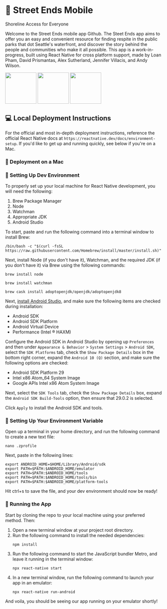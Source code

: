 # :evergreen_tree: Street Ends Mobile 
Shoreline Access for Everyone

Welcome to the Street Ends mobile app Github. The Steet Ends app aims to offer you an easy and convenient resource for finding respite in the public parks that dot Seattle's waterfront, and discover the story behind the people and communities who make it all possible. This app is a work-in-progress, built using React Native for cross platform support, made by Loan Pham, David Prismantas, Alex Sutherland, Jennifer Villacis, and Andy Wilson.

<img src="![Screenshot_1634606176](https://user-images.githubusercontent.com/46705433/137831287-547a9bb7-92d9-4529-9c42-27b99fd02776.png)" width="100" height="100" />
<img src="![Screenshot_1634606185](https://user-images.githubusercontent.com/46705433/137831312-76746529-fcc9-4689-b622-cd850d7507d1.png)" width="100" height="100" />
<img src="![Screenshot_1618807294](https://user-images.githubusercontent.com/46705433/137831317-c3fc8b48-eda2-464c-a68f-9d5f0dea9fae.png)" width="100" height="100" />


## :computer: Local Deployment Instructions
For the official and most in-depth deployment instructions, reference the official React Native docs at `https://reactnative.dev/docs/environment-setup`. If you'd like to get up and running quickly, see below if you're on a Mac.

### :apple:  Deployment on a Mac


### :hammer:  Setting Up Dev Environment

To properly set up your local machine for React Native development, you will need the following:
1. Brew Package Manager
2. Node
3. Watchman
4. Appropriate JDK
5. Android Studio

To start, paste and run the following command into a terminal window to install Brew:
```shell
/bin/bash -c "$(curl -fsSL https://raw.githubusercontent.com/Homebrew/install/master/install.sh)"
```
Next, install Node (if you don't have it), Watchman, and the required JDK (if you don't have it) via Brew using the following commands:
```shell
brew install node
```
```shell
brew install watchman
```
```shell
brew cask install adoptopenjdk/openjdk/adoptopenjdk8
```

Next, [install Android Studio](https://developer.android.com/studio/index.html), and make sure the following items are checked during installation:
- Android SDK
- Android SDK Platform
- Android Virtual Device
- Performance (Intel ® HAXM)

Configure the Android SDK in Android Studio by opening up `Preferences` and then under `Appearance & Behavior` > `System Settings` > `Android SDK`, select the `SDK Platforms` tab, check the `Show Package Details` box in the bottom right corner, expand the `Android 10 (Q)` section, and make sure the following options are checked:

- Android SDK Platform 29
- Intel x86 Atom_64 System Image
- Google APIs Intel x86 Atom System Image

Next, select the `SDK Tools` tab, check the `Show Package Details` box, expand the `Android SDK Build-Tools` option, then ensure that 29.0.2 is selected.

Click `Apply` to install the Android SDK and tools.


### :page_facing_up:  Setting Up Your Environment Variable


Open up a terminal in your home directory, and run the following command to create a new text file:
```shell
nano .zprofile 
```
Next, paste in the following lines:
```shell
export ANDROID_HOME=$HOME/Library/Android/sdk
export PATH=$PATH:$ANDROID_HOME/emulator
export PATH=$PATH:$ANDROID_HOME/tools
export PATH=$PATH:$ANDROID_HOME/tools/bin
export PATH=$PATH:$ANDROID_HOME/platform-tools
```
Hit ctrl+s to save the file, and your dev environment should now be ready!

### :runner:  Running the App

Start by cloning the repo to your local machine using your preferred method. Then:
1. Open a new terminal window at your project root directory.
3. Run the following command to install the needed dependencies:
    ```shell
    npm install
    ```
4. Run the following command to start the JavaScript bundler Metro, and leave it running in the terminal window:
    ```shell
    npx react-native start
    ```
5. In a new terminal window, run the following command to launch your app in an emulator:
    ```shell
    npx react-native run-android
    ```
    
And voila, you should be seeing our app running on your emulator shortly!
